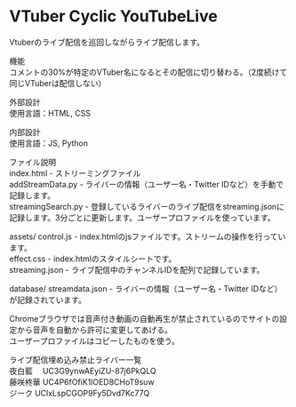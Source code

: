 # VTuber Cyclic YouTubeLive

Vtuberのライブ配信を巡回しながらライブ配信します。

機能  
コメントの30%が特定のVTuber名になるとその配信に切り替わる。（2度続けて同じVTuberは配信しない）

外部設計  
使用言語：HTML, CSS

内部設計  
使用言語：JS, Python

ファイル説明  
index.html - ストリーミングファイル  
addStreamData.py - ライバーの情報（ユーザー名・Twitter IDなど）を手動で記録します。  
streamingSearch.py - 登録しているライバーのライブ配信をstreaming.jsonに記録します。3分ごとに更新します。ユーザープロファイルを使っています。  

assets/
control.js - index.htmlのjsファイルです。ストリームの操作を行っています。  
effect.css - index.htmlのスタイルシートです。  
streaming.json - ライブ配信中のチャンネルIDを配列で記録しています。  

database/
streamdata.json - ライバーの情報（ユーザー名・Twitter IDなど）が記録されています。

Chromeブラウザでは音声付き動画の自動再生が禁止されているのでサイトの設定から音声を自動から許可に変更してあげる。  
ユーザープロファイルはコピーしたものを使う。

ライブ配信埋め込み禁止ライバー一覧  
夜白藍　 UC3G9ynwAEyiZU-87j6PkQLQ  
藤咲柊華 UC4P6fOfiK1lOED8CHoT9suw  
ジーク   UClxLspCGOP9Fy5Dvd7Kc77Q  
